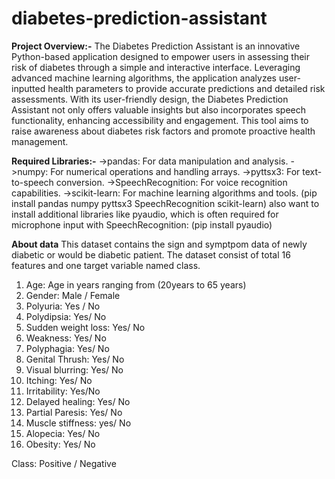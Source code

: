 # diabetes-prediction-assistant
**Project Overview:-**
The Diabetes Prediction Assistant is an innovative Python-based application designed to empower users in assessing their risk of diabetes through a simple and interactive interface. Leveraging advanced machine learning algorithms, the application analyzes user-inputted health parameters to provide accurate predictions and detailed risk assessments. With its user-friendly design, the Diabetes Prediction Assistant not only offers valuable insights but also incorporates speech functionality, enhancing accessibility and engagement. This tool aims to raise awareness about diabetes risk factors and promote proactive health management.

**Required Libraries:-**
->pandas: For data manipulation and analysis.
->numpy: For numerical operations and handling arrays.
->pyttsx3: For text-to-speech conversion.
->SpeechRecognition: For voice recognition capabilities.
->scikit-learn: For machine learning algorithms and tools.
(pip install pandas numpy pyttsx3 SpeechRecognition scikit-learn)
also want to install additional libraries like pyaudio, which is often required for microphone input with SpeechRecognition:
(pip install pyaudio)

**About data**
This dataset contains the sign and symptpom data of newly diabetic or would be diabetic patient.
The dataset consist of total 16 features and one target variable named class.

1. Age: Age in years ranging from (20years to 65 years)
2. Gender: Male / Female
3. Polyuria: Yes / No
4. Polydipsia: Yes/ No
5. Sudden weight loss: Yes/ No
6. Weakness: Yes/ No
7. Polyphagia: Yes/ No
8. Genital Thrush: Yes/ No
9. Visual blurring: Yes/ No
10. Itching: Yes/ No
11. Irritability: Yes/No
12. Delayed healing: Yes/ No
13. Partial Paresis: Yes/ No
14. Muscle stiffness: yes/ No
15. Alopecia: Yes/ No
16. Obesity: Yes/ No

Class: Positive / Negative






